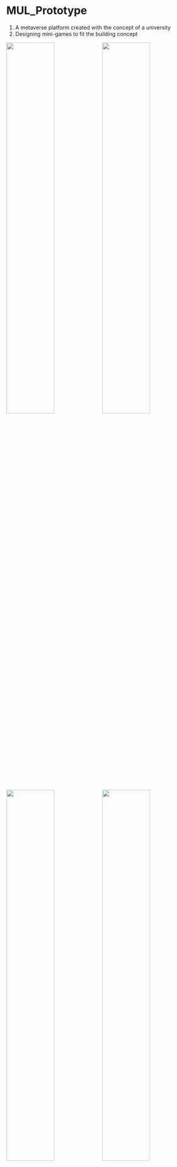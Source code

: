 # MUL_Prototype
1. A metaverse platform created with the concept of a university
2. Designing mini-games to fit the building concept

<img width="50%" src="https://user-images.githubusercontent.com/81176789/201563225-d2c945be-41fb-49a6-9b86-a93eab64ec68.png"/><img width="50%" src="https://user-images.githubusercontent.com/81176789/201563301-c2828721-41c5-40fc-9be6-f0bd38351bbc.png"/>

<img width="50%" src="https://user-images.githubusercontent.com/81176789/201563411-bf780b9e-bb75-44a6-ab64-735138dfb0d2.png"/><img width="50%" src="https://user-images.githubusercontent.com/81176789/201572311-ec7b670a-d6be-4303-9df1-6674e1414536.jpg"/>





# ⚙️ Development Enviroment

✔️ OS : Windows 11<br/> 
✔️ Tool : Unity Engine 3D<br/> 
✔️ Version : 2020.3.31f<br/> 
✔️ IDE : Visual Studio 2019<br/> 
✔️ Library : Photon PUN 2  ver.2.41, Photon Chat ver.2.17, Photon Voice 2 ver.2.50<br/> 

<img src="https://img.shields.io/badge/C Sharp-239120?style=flat&logo=React&logoColor=white"/><img src="https://img.shields.io/badge/Unity-FFFFFF?style=flat&logo=React&logoColor=white"/>
